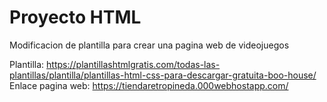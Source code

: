 # Proyecto HTML

Modificacion de plantilla para crear una pagina web de videojuegos

Plantilla: https://plantillashtmlgratis.com/todas-las-plantillas/plantilla/plantillas-html-css-para-descargar-gratuita-boo-house/
Enlace pagina web: https://tiendaretropineda.000webhostapp.com/